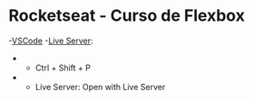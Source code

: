 # Rocketseat - Curso de Flexbox

-[VSCode](https://code.visualstudio.com/)
-[Live Server](https://marketplace.visualstudio.com/items?itemName=ritwickdey.LiveServer):
- - Ctrl + Shift + P
- - Live Server: Open with Live Server

